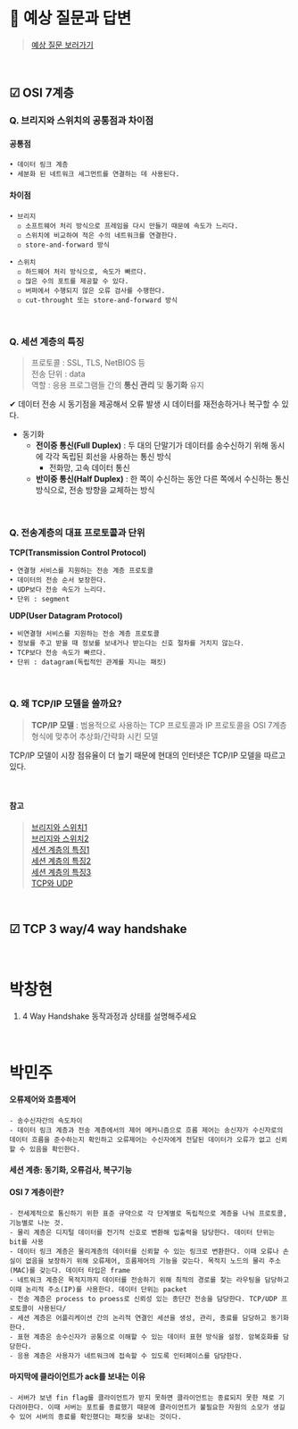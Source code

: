 # 📌 예상 질문과 답변
> [예상 질문 보러가기](https://github.com/algoTeam3/Computer_Science/blob/main/Network%20%26%20Web/OSI-7_Tcp-3way-4way/readme.md)

<br>

## ☑ OSI 7계층

### Q. 브리지와 스위치의 공통점과 차이점

#### 공통점

    • 데이터 링크 계층
    • 세분화 된 네트워크 세그먼트를 연결하는 데 사용된다.

#### 차이점

    • 브리지
      ◽ 소프트웨어 처리 방식으로 프레임을 다시 만들기 때문에 속도가 느리다.
      ◽ 스위치에 비교하여 적은 수의 네트워크를 연결한다.
      ◽ store-and-forward 방식

    • 스위치
      ◽ 하드웨어 처리 방식으로, 속도가 빠르다.
      ◽ 많은 수의 포트를 제공할 수 있다.
      ◽ 버퍼에서 수행되지 않은 오류 검사를 수행한다.
      ◽ cut-throught 또는 store-and-forward 방식

<br>

### Q. 세션 계층의 특징

> 프로토콜 : SSL, TLS, NetBIOS 등  
> 전송 단위 : data  
> 역할 : 응용 프로그램들 간의 **통신 관리** 및 **동기화** 유지

✔ 데이터 전송 시 동기점을 제공해서 오류 발생 시 데이터를 재전송하거나 복구할 수 있다.

- 동기화
  - **전이중 통신(Full Duplex)** : 두 대의 단말기가 데이터를 송수신하기 위해 동시에 각각 독립된 회선을 사용하는 통신 방식
    - 전화망, 고속 데이터 통신
  - **반이중 통신(Half Duplex)** : 한 쪽이 수신하는 동안 다른 쪽에서 수신하는 통신 방식으로, 전송 방향을 교체하는 방식

<br>

### Q. 전송계층의 대표 프로토콜과 단위

**TCP(Transmission Control Protocol)**

    • 연결형 서비스를 지원하는 전송 계층 프로토콜
    • 데이터의 전송 순서 보장한다.
    • UDP보다 전송 속도가 느리다.
    • 단위 : segment

**UDP(User Datagram Protocol)**

    • 비연결형 서비스를 지원하는 전송 계층 프로토콜
    • 정보를 주고 받을 때 정보를 보내거나 받는다는 신호 절차를 거치지 않는다.
    • TCP보다 전송 속도가 빠르다.
    • 단위 : datagram(독립적인 관계를 지니는 패킷)

<br>

### Q. 왜 TCP/IP 모델을 쓸까요?

> **TCP/IP 모델** : 범용적으로 사용하는 TCP 프로토콜과 IP 프로토콜을 OSI 7계층 형식에 맞추어 추상화/간략화 시킨 모델

TCP/IP 모델이 시장 점유율이 더 높기 때문에 현대의 인터넷은 TCP/IP 모델을 따르고 있다.

<br>

#### 참고

> [브리지와 스위치1](https://letitkang.tistory.com/95)  
> [브리지와 스위치2](https://ko.gadget-info.com/difference-between-bridge)  
> [세션 계층의 특징1](https://wiseworld.tistory.com/55)  
> [세션 계층의 특징2](https://dev-mystory.tistory.com/100)  
> [세션 계층의 특징3](https://onecoin-life.com/19)  
> [TCP와 UDP](https://choseongho93.tistory.com/3)


<br>

## ☑ TCP 3 way/4 way handshake

<br>

# 박창현

1. 4 Way Handshake 동작과정과 상태를 설명해주세요


<br>

# 박민주

#### 오류제어와 흐름제어
    - 송수신자간의 속도차이
    - 데이터 링크 계층과 전송 계층에서의 제어 메커니즘으로 흐름 제어는 송신자가 수신자로의 데이터 흐름을 준수하는지 확인하고 오류제어는 수신자에게 전달된 데이터가 오류가 없고 신뢰할 수 있음을 확인한다.

#### 세션 계층: 동기화, 오류검사, 복구기능

#### OSI 7 계층이란?
    - 전세계적으로 통신하기 위한 표준 규약으로 각 단계별로 독립적으로 계층을 나눠 프로토콜, 기능별로 나눈 것.
    - 물리 계층은 디지털 데이터를 전기적 신호로 변환해 입출력을 담당한다. 데이터 단위는 bit를 사용
    - 데이터 링크 계층은 물리계층의 데이터를 신뢰할 수 있는 링크로 변환한다. 이때 오류나 손실이 없음을 보장하기 위해 오류제어, 흐름제어의 기능을 갖는다. 목적지 노드의 물리 주소(MAC)를 갖는다. 데이터 타입은 frame
    - 네트워크 계층은 목적지까지 데이터를 전송하기 위해 최적의 경로를 찾는 라우팅을 담당하고 이때 논리적 주소(IP)를 사용한다. 데이터 단위는 packet
    - 전송 계층은 process to proess로 신뢰성 있는 종단간 전송을 담당한다. TCP/UDP 프로토콜이 사용된다/
    - 세션 계층은 어플리케이션 간의 논리적 연결인 세션을 생성, 관리, 종료를 담당하고 동기화 한다. 
    - 표현 계층은 송수신자가 공통으로 이해할 수 있는 데이터 표현 방식을 설정. 암복호화를 담당한다.
    - 응용 계층은 사용자가 네트워크에 접속할 수 있도록 인터페이스를 담당한다.

#### 마지막에 클라이언트가 ack를 보내는 이유
    - 서버가 보낸 fin flag를 클라이언트가 받지 못하면 클라이언트는 종료되지 못한 채로 기다려야한다. 이때 서버는 포트를 종료했기 때문에 클라이언트가 불필요한 자원의 소모가 생길 수 있어 서버의 종료를 확인했다는 패킷을 보내는 것이다.

